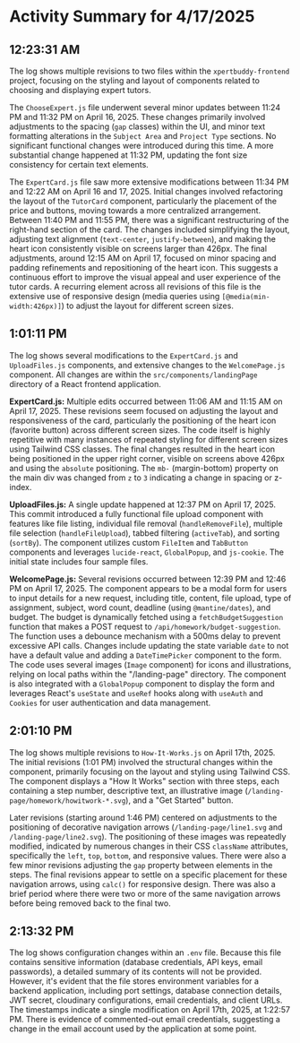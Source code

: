 # Activity Summary for 4/17/2025

## 12:23:31 AM
The log shows multiple revisions to two files within the `xpertbuddy-frontend` project, focusing on the styling and layout of components related to choosing and displaying expert tutors.

The `ChooseExpert.js` file underwent several minor updates between 11:24 PM and 11:32 PM on April 16, 2025. These changes primarily involved adjustments to the spacing (`gap` classes) within the UI, and minor text formatting alterations in the `Subject Area` and `Project Type` sections.  No significant functional changes were introduced during this time. A more substantial change happened at 11:32 PM, updating the font size consistency for certain text elements.

The `ExpertCard.js` file saw more extensive modifications between 11:34 PM and 12:22 AM on April 16 and 17, 2025.  Initial changes involved refactoring the layout of the `TutorCard` component, particularly the placement of the price and buttons, moving towards a more centralized arrangement.  Between 11:40 PM and 11:55 PM, there was a significant restructuring of the right-hand section of the card.  The changes included simplifying the layout, adjusting text alignment (`text-center`, `justify-between`), and making the heart icon consistently visible on screens larger than 426px. The final adjustments, around 12:15 AM on April 17, focused on minor spacing and padding refinements and repositioning of the heart icon.  This suggests a continuous effort to improve the visual appeal and user experience of the tutor cards. A recurring element across all revisions of this file is the extensive use of responsive design (media queries using `[@media(min-width:426px)]`) to adjust the layout for different screen sizes.


## 1:01:11 PM
The log shows several modifications to the `ExpertCard.js` and `UploadFiles.js` components, and extensive changes to the `WelcomePage.js` component.  All changes are within the `src/components/landingPage` directory of a React frontend application.

**ExpertCard.js:**  Multiple edits occurred between 11:06 AM and 11:15 AM on April 17, 2025. These revisions seem focused on adjusting the layout and responsiveness of the card, particularly the positioning of the heart icon (favorite button) across different screen sizes. The code itself is highly repetitive with many instances of repeated styling for different screen sizes using Tailwind CSS classes.  The final changes resulted in the heart icon being positioned in the upper right corner, visible on screens above 426px and using the `absolute` positioning. The `mb-` (margin-bottom) property on the main div was changed from `z` to `3` indicating a change in spacing or z-index.

**UploadFiles.js:** A single update happened at 12:37 PM on April 17, 2025.  This commit introduced a fully functional file upload component with features like file listing, individual file removal (`handleRemoveFile`),  multiple file selection (`handleFileUpload`), tabbed filtering (`activeTab`), and sorting (`sortBy`). The component utilizes custom `FileItem` and `TabButton` components and leverages `lucide-react`, `GlobalPopup`, and `js-cookie`.  The initial state includes four sample files.

**WelcomePage.js:**  Several revisions occurred between 12:39 PM and 12:46 PM on April 17, 2025. The component appears to be a modal form for users to input details for a new request, including title, content, file upload, type of assignment, subject, word count, deadline (using `@mantine/dates`), and budget.  The budget is dynamically fetched using a `fetchBudgetSuggestion` function that makes a POST request to `/api/homework/budget-suggestion`.  The function uses a debounce mechanism with a 500ms delay to prevent excessive API calls. Changes include updating the state variable `date` to not have a default value and adding a `DateTimePicker` component to the form.  The code uses several images (`Image` component) for icons and illustrations, relying on local paths within the "/landing-page" directory.  The component is also integrated with a `GlobalPopup` component to display the form and leverages React's `useState` and `useRef` hooks along with `useAuth` and `Cookies` for user authentication and data management.


## 2:01:10 PM
The log shows multiple revisions to `How-It-Works.js` on April 17th, 2025.  The initial revisions (1:01 PM) involved the structural changes within the component, primarily focusing on the layout and styling using Tailwind CSS. The component displays a "How It Works" section with three steps, each containing a step number, descriptive text, an illustrative image (`/landing-page/homework/howitwork-*.svg`), and a "Get Started" button.

Later revisions (starting around 1:46 PM) centered on adjustments to the positioning of decorative navigation arrows (`/landing-page/line1.svg` and `/landing-page/line2.svg`).  The positioning of these images was repeatedly modified, indicated by numerous changes in their CSS `className` attributes, specifically the `left`, `top`, `bottom`, and responsive values.  There were also a few minor revisions adjusting the `gap` property between elements in the steps.  The final revisions appear to settle on a specific placement for these navigation arrows, using `calc()` for responsive design.  There was also a brief period where there were two or more of the same navigation arrows before being removed back to the final two.


## 2:13:32 PM
The log shows configuration changes within an `.env` file.  Because this file contains sensitive information (database credentials, API keys, email passwords), a detailed summary of its contents will not be provided.  However, it's evident that the file stores environment variables for a backend application, including port settings, database connection details, JWT secret, cloudinary configurations, email credentials, and client URLs.  The timestamps indicate a single modification on April 17th, 2025, at 1:22:57 PM.  There is evidence of commented-out email credentials, suggesting a change in the email account used by the application at some point.
